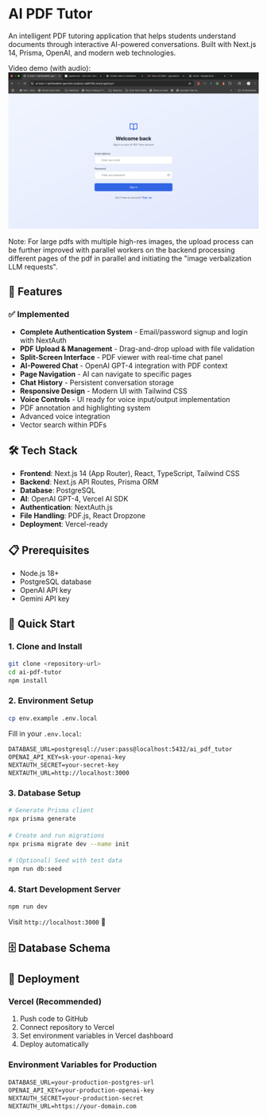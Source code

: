 # AI PDF Tutor

An intelligent PDF tutoring application that helps students understand documents through interactive AI-powered conversations. Built with Next.js 14, Prisma, OpenAI, and modern web technologies.

Video demo (with audio):
[![Watch the demo video](./home.png)](https://drive.google.com/file/d/1VuZv6SPCABrsL8xop4dw4lsTKBgzNfT0/view?usp=sharing)

Note: For large pdfs with multiple high-res images, the upload process can be further improved with parallel workers on the backend processing different pages of the pdf in parallel and initiating the "image verbalization LLM requests".

## 🚀 Features

### ✅ Implemented
- **Complete Authentication System** - Email/password signup and login with NextAuth
- **PDF Upload & Management** - Drag-and-drop upload with file validation
- **Split-Screen Interface** - PDF viewer with real-time chat panel
- **AI-Powered Chat** - OpenAI GPT-4 integration with PDF context
- **Page Navigation** - AI can navigate to specific pages
- **Chat History** - Persistent conversation storage
- **Responsive Design** - Modern UI with Tailwind CSS
- **Voice Controls** - UI ready for voice input/output implementation
- PDF annotation and highlighting system
- Advanced voice integration
- Vector search within PDFs


## 🛠️ Tech Stack

- **Frontend**: Next.js 14 (App Router), React, TypeScript, Tailwind CSS
- **Backend**: Next.js API Routes, Prisma ORM
- **Database**: PostgreSQL
- **AI**: OpenAI GPT-4, Vercel AI SDK
- **Authentication**: NextAuth.js
- **File Handling**: PDF.js, React Dropzone
- **Deployment**: Vercel-ready

## 📋 Prerequisites

- Node.js 18+
- PostgreSQL database
- OpenAI API key
- Gemini API key

## 🚀 Quick Start

### 1. Clone and Install
```bash
git clone <repository-url>
cd ai-pdf-tutor
npm install
```

### 2. Environment Setup
```bash
cp env.example .env.local
```

Fill in your `.env.local`:
```env
DATABASE_URL=postgresql://user:pass@localhost:5432/ai_pdf_tutor
OPENAI_API_KEY=sk-your-openai-key
NEXTAUTH_SECRET=your-secret-key
NEXTAUTH_URL=http://localhost:3000
```

### 3. Database Setup
```bash
# Generate Prisma client
npx prisma generate

# Create and run migrations
npx prisma migrate dev --name init

# (Optional) Seed with test data
npm run db:seed
```

### 4. Start Development Server
```bash
npm run dev
```

Visit `http://localhost:3000` 🎉



## 🗄️ Database Schema






## 🚀 Deployment

### Vercel (Recommended)
1. Push code to GitHub
2. Connect repository to Vercel
3. Set environment variables in Vercel dashboard
4. Deploy automatically

### Environment Variables for Production
```env
DATABASE_URL=your-production-postgres-url
OPENAI_API_KEY=your-production-openai-key
NEXTAUTH_SECRET=your-production-secret
NEXTAUTH_URL=https://your-domain.com
```